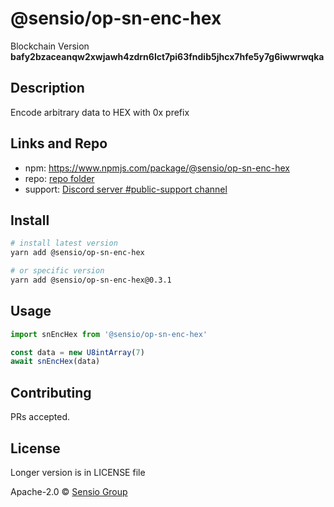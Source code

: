 # @sensio/op-sn-enc-hex

Blockchain Version **bafy2bzaceanqw2xwjawh4zdrn6lct7pi63fndib5jhcx7hfe5y7g6iwwrwqka**

## Description

Encode arbitrary data to HEX with 0x prefix

## Links and Repo

- npm: https://www.npmjs.com/package/@sensio/op-sn-enc-hex
- repo: [repo folder](https://gitlab.com/sensio_group/network-js/-/tree/master/operations/snEncHex)
- support: [Discord server #public-support channel](https://discord.gg/RQ9g29y)

## Install

```sh
# install latest version
yarn add @sensio/op-sn-enc-hex

# or specific version
yarn add @sensio/op-sn-enc-hex@0.3.1
```

## Usage

```ts
import snEncHex from '@sensio/op-sn-enc-hex'

const data = new U8intArray(7)
await snEncHex(data)
```

## Contributing

PRs accepted.

## License

Longer version is in LICENSE file

Apache-2.0 © [Sensio Group](https://sensio.group)
